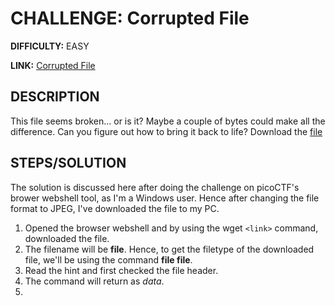 # CHALLENGE: Corrupted File

**DIFFICULTY:** EASY

**LINK:** [Corrupted File](https://play.picoctf.org/practice/challenge/519?category=4&originalEvent=77&page=1)

## DESCRIPTION 
This file seems broken... or is it? Maybe a couple of bytes could make all the difference. Can you figure out how to bring it back to life?
Download the [file](https://challenge-files.picoctf.net/c_amiable_citadel/ee2ab6d61392fc085e2a8c2ae3a947597ffac5a9aac88f7b887813b0c2c010fb/file)

## STEPS/SOLUTION
The solution is discussed here after doing the challenge on picoCTF's brower webshell tool, as I'm a Windows user. Hence after changing the file format to JPEG, I've downloaded the file to my PC.

1. Opened the browser webshell and by using the wget `<link>` command, downloaded the file.
2. The filename will be **file**. Hence, to get the filetype of the downloaded file, we'll be using the command **file file**.
3. Read the hint and first checked the file header.
4. The command will return as *data*.
5. 
